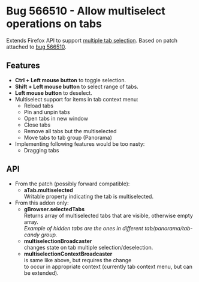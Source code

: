 Bug 566510 - Allow multiselect operations on tabs
=================================================

Extends Firefox API to support [multiple tab selection][multiselect project]. Based on patch attached to [bug 566510][].

Features
--------

- **Ctrl + Left mouse button** to toggle selection.
- **Shift + Left mouse button** to select range of tabs.
- **Left mouse button** to deselect.
- Multiselect support for items in tab context menu:
  - Reload tabs
  - Pin and unpin tabs
  - Open tabs in new window
  - Close tabs
  - Remove all tabs but the multiselected
  - Move tabs to tab group (Panorama)
- Implementing following features would be too nasty:
  - Dragging tabs

API
---

- From the patch (possibly forward compatible):
  - **aTab.multiselected**  
    Writable property indicating the tab is multiselected.
- From this addon only:
  - **gBrowser.selectedTabs**  
    Returns array of multiselected tabs that are visible, otherwise empty array.  
    _Example of hidden tabs are the ones in different tab/panorama/tab-candy group._
  - **multiselectionBroadcaster**  
    changes state on tab multiple selection/deselection.
  - **multiselectionContextBroadcaster**  
    is same like above, but requires the change  
    to occur in appropriate context (currently tab context menu, but can be extended).

[multiselect project]: https://wiki.mozilla.org/Firefox/Projects/Tab_Multi-Selection
[bug 566510]: https://bugzilla.mozilla.org/show_bug.cgi?id=566510
